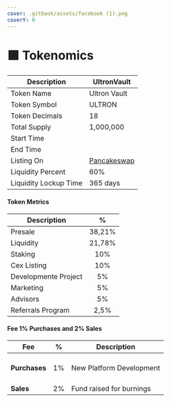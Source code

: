 ```yaml
---
cover: .gitbook/assets/facebook (1).png
coverY: 0
---
```


# 🟪 Tokenomics

| Description           | UltronVault                                                                                               |
| --------------------- | --------------------------------------------------------------------------------------------------------- |
| Token Name            | Ultron Vault                                                                                              |
| Token Symbol          | ULTRON                                                                                                    |
| Token Decimals        | 18                                                                                                        |
| Total Supply          | 1,000,000                                                                                                 |
| Start Time            |                                                                                                           |
| End Time              |                                                                                                           |
| Listing On            | [Pancakeswap](https://pancakeswap.finance/swap?outputCurrency=0x71469B1180E2A76BA82A9cE7609077acb52f7B29) |
| Liquidity Percent     | 60%                                                                                                       |
| Liquidity Lockup Time | 365 days                                                                                                  |

#### Token Metrics

| Description          |    %   |
| -------------------- | :----: |
| Presale              | 38,21% |
| Liquidity            | 21,78% |
| Staking              |   10%  |
| Cex Listing          |   10%  |
| Developmente Project |   5%   |
| Marketing            |   5%   |
| Advisors             |   5%   |
| Referrals Program    |  2,5%  |

#### Fee 1% Purchases and 2% Sales

| Fee                |  %  | Description              |
| ------------------ | :-: | ------------------------ |
| <h4>Purchases</h4> |  1% | New Platform Development |
| **Sales**          |  2% | Fund raised for burnings |
